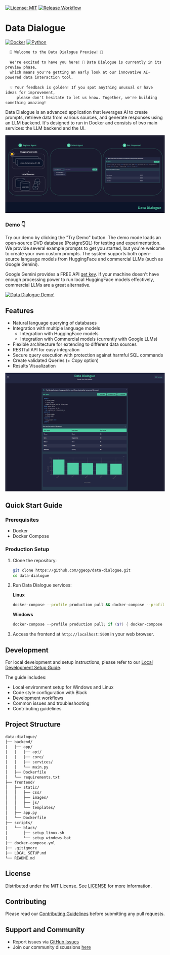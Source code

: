 [![License: MIT](https://img.shields.io/badge/License-MIT-yellow.svg)](https://opensource.org/licenses/MIT)
[![Release Workflow](https://github.com/ggeop/DataDialogueLLM/actions/workflows/release.yml/badge.svg?branch=main)](https://github.com/ggeop/DataDialogueLLM/actions/workflows/release.yml)

# Data Dialogue
[![Docker](https://img.shields.io/badge/docker-%230db7ed.svg?style=for-the-badge&logo=docker&logoColor=white)](https://hub.docker.com/u/datadialogue)
[![Python](https://img.shields.io/badge/python-3670A0?style=for-the-badge&logo=python&logoColor=ffdd54)]()


      🎉 Welcome to the Data Dialogue Preview! 🚀

      We're excited to have you here! 🌟 Data Dialogue is currently in its preview phase, 
      which means you're getting an early look at our innovative AI-powered data interaction tool.

      💡 Your feedback is golden! If you spot anything unusual or have ideas for improvement, 
         please don't hesitate to let us know. Together, we're building something amazing!


Data Dialogue is an advanced application that leverages AI to create prompts, retrieve data from various sources, and generate responses using an LLM backend. It's designed to run in Docker and consists of two main services: the LLM backend and the UI.

![UI Screenshot](media/imgs/data_dialogue_steps.png)

### Demo 👇

Try our demo by clicking the "Try Demo" button. The demo mode loads an open-source DVD database (PostgreSQL) for testing and experimentation. We provide several example prompts to get you started, but you're welcome to create your own custom prompts.
The system supports both open-source language models from HuggingFace and commercial LLMs (such as Google Gemini).


   Google Gemini provides a FREE API [get key](https://aistudio.google.com/app/apikey).
   If your machine doesn't have enough processing power to run local HuggingFace models effectively, commercial LLMs are a great alternative.


[![Data Dialogue Demo!](https://img.youtube.com/vi/breOr5o7r3Y/0.jpg)](https://www.youtube.com/watch?v=breOr5o7r3Y)

## Features
- Natural language querying of databases
- Integration with multiple language models
   - Integration with HuggingFace models
   - Integration with Commercial models (currently with Google LLMs)
- Flexible architecture for extending to different data sources
- RESTful API for easy integration
- Secure query execution with protection against harmful SQL commands
- Create validated Queries (+ Copy option)
- Results Visualization

![UI Screenshot](media/imgs/data_dialogue_agent_responses.png)

## Quick Start Guide

### Prerequisites

- Docker
- Docker Compose

### Production Setup

1. Clone the repository:
   ```sh
   git clone https://github.com/ggeop/data-dialogue.git
   cd data-dialogue
   ```

2. Run Data Dialogue services:

   **Linux**
   ```sh
   docker-compose --profile production pull && docker-compose --profile production up
   ```

   **Windows**
   ```powershell
   docker-compose --profile production pull; if ($?) { docker-compose --profile production up}
   ```

3. Access the frontend at `http://localhost:5000` in your web browser.

## Development

For local development and setup instructions, please refer to our [Local Development Setup Guide](LOCAL_SETUP.md).

The guide includes:
- Local environment setup for Windows and Linux
- Code style configuration with Black
- Development workflows
- Common issues and troubleshooting
- Contributing guidelines

## Project Structure

```
data-dialogue/
├── backend/
│   ├── app/
│   │   ├── api/
│   │   ├── core/
│   │   ├── services/
│   │   └── main.py
│   ├── Dockerfile
│   └── requirements.txt
├── frontend/
│   ├── static/
│   │   ├── css/
│   │   ├── images/
│   │   ├── js/
│   │   └── templates/
│   ├── app.py
│   └── Dockerfile
├── scripts/
│   └── black/
│       ├── setup_linux.sh
│       └── setup_windows.bat
├── docker-compose.yml
├── .gitignore
├── LOCAL_SETUP.md
└── README.md
```

## License

Distributed under the MIT License. See [LICENSE](./LICENSE) for more information.

## Contributing

Please read our [Contributing Guidelines](./CONTRIBUTING.md) before submitting any pull requests.

## Support and Community

- Report issues via [GitHub Issues](https://github.com/ggeop/DataDialogueLLM/issues)
- Join our community discussions [here](https://github.com/ggeop/DataDialogueLLM/discussions)
